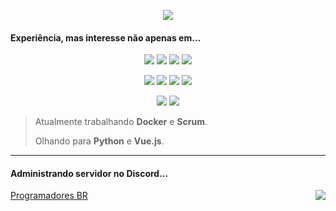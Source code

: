 <!--
<p align="center">
	<img src="https://drive.google.com/uc?id=19WfX3B1f8kDCwj5avGD0rlMbZwFUtblk" width="500px">
</p>
-->

<p align="center">
	<img src="https://github-readme-stats.vercel.app/api/top-langs/?username=Scemist&layout=compact&langs_count=6&hide=hack">
</p>

#### Experiência, mas interesse não apenas em...

<p align="center">
	<img src="https://img.shields.io/badge/PHP-8993be?style=for-the-badge&logo=php&logoColor=white">
	<img src="https://img.shields.io/badge/Laravel-FF2D20?style=for-the-badge&logo=laravel&logoColor=white">
	<img src="https://img.shields.io/badge/MySQL-F29111?style=for-the-badge&logo=mysql&logoColor=white">
	<img src="https://img.shields.io/badge/PostgreSQL-316192?style=for-the-badge&logo=postgresql&logoColor=white">
</p>

<p align="center">
	<img src="https://img.shields.io/badge/HTML-e34c26?style=for-the-badge&logo=html5&logoColor=white">          
	<img src="https://img.shields.io/badge/CSS-264de4?&style=for-the-badge&logo=css3&logoColor=white">
	<img src="https://img.shields.io/badge/JavaScript-f0db4f?style=for-the-badge&logo=javascript&logoColor=black">
	<img src="https://img.shields.io/badge/Bootstrap-563d7c?style=for-the-badge&logo=bootstrap&logoColor=white">
</P>
<p align="center">
<img src="https://img.shields.io/badge/Git-f34f29?style=for-the-badge&logo=git&logoColor=white">	
<img src="https://img.shields.io/badge/docker-%230db7ed.svg?style=for-the-badge&logo=docker&logoColor=white">
</p>

> Atualmente trabalhando **Docker** e **Scrum**.
>
> Olhando para **Python** e **Vue.js**.

<!--
<p align="center">
    <img src="https://img.shields.io/badge/docker-%230db7ed.svg?style=for-the-badge&logo=docker&logoColor=white">
    <img src="https://img.shields.io/badge/python-3670A0?style=for-the-badge&logo=python&logoColor=ffdd54">
    <img src="https://img.shields.io/badge/node.js-6DA55F?style=for-the-badge&logo=node.js&logoColor=white">
    <img src="https://img.shields.io/badge/tailwindcss-%2338B2AC.svg?style=for-the-badge&logo=tailwind-css&logoColor=white">
    <img src="https://img.shields.io/badge/vuejs-%2335495e.svg?style=for-the-badge&logo=vuedotjs&logoColor=%234FC08D">
</p>
-->

---

#### Administrando servidor no Discord...

[Programadores BR](https://discord.gg/486UwAfUPa)
<a href="https://discord.gg/486UwAfUPa" rel="nofollow">
<img align="right" src="https://camo.githubusercontent.com/ea149a490b1a0d11c4002e117cda11797a43495eae7cb53ac99a066c476c1bc0/68747470733a2f2f696d672e736869656c64732e696f2f646973636f72642f373535343833353037363938313732303435" data-canonical-src="https://img.shields.io/discord/755483507698172045" style="max-width: 100%;">
</a>


<!--
Here are some ideas to get you started:
 
- 🔭 I’m currently working on ...
- 🌱 I’m currently learning ...
- 👯 I’m looking to collaborate on ...
- 🤔 I’m looking for help with ...
- 💬 Ask me about ...
- 📫 How to reach me: ...
- 😄 Pronouns: ...
- ⚡ Fun fact: ...
-->
